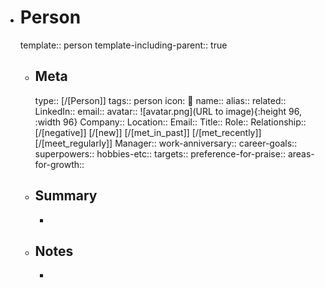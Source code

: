 - # Person
  template:: person
  template-including-parent:: true
	- ## Meta
	  type:: [/[Person]]
	  tags:: person
      icon: 👤
	  name:: 
	  alias:: 
	  related::
	  LinkedIn:: 
	  email::
	  avatar:: ![avatar.png](URL to image){:height 96, :width 96}
	  Company:: 
	  Location:: 
	  Email:: 
	  Title:: 
	  Role:: 
	  Relationship:: [/[negative]] [/[new]] [/[met_in_past]] [/[met_recently]] [/[meet_regularly]]
	  Manager:: 
	  work-anniversary:: 
	  career-goals::
	  superpowers:: 
	  hobbies-etc::
	  targets::
	  preference-for-praise::
	  areas-for-growth::
	- ## Summary
	  - 
	- ## Notes
	  - 
